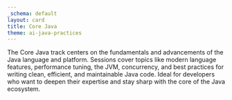 ```yaml
---
_schema: default
layout: card
title: Core Java
theme: ai-java-practices
---
```

The Core Java track centers on the fundamentals and advancements of the Java language and platform. Sessions cover topics like modern language features, performance tuning, the JVM, concurrency, and best practices for writing clean, efficient, and maintainable Java code. Ideal for developers who want to deepen their expertise and stay sharp with the core of the Java ecosystem.